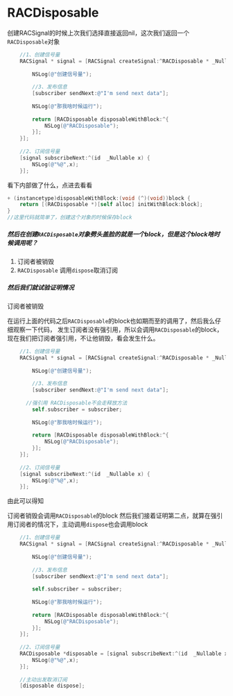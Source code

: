 # RACDisposable

创建RACSignal的时候上次我们选择直接返回nil，这次我们返回一个`RACDisposable`对象

```objective-c
    //1、创建信号量
    RACSignal * signal = [RACSignal createSignal:^RACDisposable * _Nullable(id<RACSubscriber>  _Nonnull subscriber) {
        
        NSLog(@"创建信号量");
        
        //3、发布信息
        [subscriber sendNext:@"I'm send next data"];
        
        NSLog(@"那我啥时候运行");
        
        return [RACDisposable disposableWithBlock:^{
            NSLog(@"RACDisposable");
        }];
    }];
    
    //2、订阅信号量
    [signal subscribeNext:^(id  _Nullable x) {
        NSLog(@"%@",x);
    }];
```

看下内部做了什么，点进去看看

```objective-c
+ (instancetype)disposableWithBlock:(void (^)(void))block {
	return [(RACDisposable *)[self alloc] initWithBlock:block];
}
//这里代码就简单了，创建这个对象的时候保存block
```

##### 然后在创建`RACDisposable`对象劈头盖脸的就是一个block，但是这个block啥时候调用呢？

1. 订阅者被销毁
2.  `RACDisposable` 调用`dispose`取消订阅

##### 然后我们就试验证明情况

订阅者被销毁

在运行上面的代码之后`RACDisposable`的block也如期而至的调用了，然后我么仔细观察一下代码，
发生订阅者没有强引用，所以会调用`RACDisposable`的block，
现在我们把订阅者强引用，不让他销毁，看会发生什么。

```objective-c
    //1、创建信号量
    RACSignal * signal = [RACSignal createSignal:^RACDisposable * _Nullable(id<RACSubscriber>  _Nonnull subscriber) {
        
        NSLog(@"创建信号量");
        
        //3、发布信息
        [subscriber sendNext:@"I'm send next data"];
        
      //强引用 RACDisposable不会走释放方法
        self.subscriber = subscriber;
        
        NSLog(@"那我啥时候运行");
        
        return [RACDisposable disposableWithBlock:^{
            NSLog(@"RACDisposable");
        }];
    }];
    
    //2、订阅信号量
    [signal subscribeNext:^(id  _Nullable x) {
        NSLog(@"%@",x);
    }];
```

由此可以得知

订阅者销毁会调用`RACDisposable`的block
然后我们接着证明第二点，就算在强引用订阅者的情况下，主动调用`dispose`也会调用block

```objective-c
    //1、创建信号量
    RACSignal * signal = [RACSignal createSignal:^RACDisposable * _Nullable(id<RACSubscriber>  _Nonnull subscriber) {
        
        NSLog(@"创建信号量");
        
        //3、发布信息
        [subscriber sendNext:@"I'm send next data"];
        
        self.subscriber = subscriber;
        
        NSLog(@"那我啥时候运行");
        
        return [RACDisposable disposableWithBlock:^{
            NSLog(@"RACDisposable");
        }];
    }];
    
    //2、订阅信号量
    RACDisposable *disposable = [signal subscribeNext:^(id  _Nullable x) {
        NSLog(@"%@",x);
    }];
    
    //主动出发取消订阅
    [disposable dispose];
```

